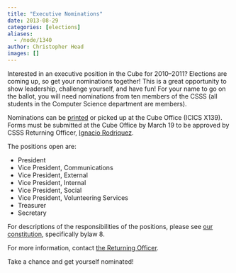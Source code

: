 ```yaml
---
title: "Executive Nominations"
date: 2013-08-29
categories: [elections]
aliases:
  - /node/1340
author: Christopher Head
images: []
---
```


<div class="field field-name-body field-type-text-with-summary field-label-hidden"><div class="field-items"><div class="field-item even"><p>Interested in an executive position in the Cube for 2010&#x2013;2011? Elections are coming up, so get your nominations together! This is a great opportunity to show leadership, challenge yourself, and have fun! For your name to go on the ballot, you will need nominations from ten members of the CSSS (all students in the Computer Science department are members).</p>
<p>Nominations can be <a href="/files/2010nomination.pdf">printed</a> or picked up at the Cube Office (ICICS X139). Forms must be submitted at the Cube Office by March 19 to be approved by CSSS Returning Officer, <a href="/cdn-cgi/l/email-protection#2d4841484e594442435e6d5945484e584f48034e4c">Ignacio Rodriquez</a>.</p>
<p>The positions open are:</p>
<ul>
<li>President</li>
<li>Vice President, Communications</li>
<li>Vice President, External</li>
<li>Vice President, Internal</li>
<li>Vice President, Social</li>
<li>Vice President, Volunteering Services</li>
<li>Treasurer</li>
<li>Secretary</li>
</ul>
<p>For descriptions of the responsibilities of the positions, please see <a href="/club/about/constitution">our constitution</a>, specifically bylaw 8.</p>
<p>For more information, contact <a href="/cdn-cgi/l/email-protection#2f4a434a4c5b4640415c6f5b474a4c5a4d4a014c4e">the Returning Officer</a>.</p>
<p>Take a chance and get yourself nominated!</p>
</div></div></div>    <footer>
          </footer>
